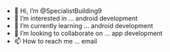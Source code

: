 - 👋 Hi, I’m @SpecialistBuilding9
- 👀 I’m interested in ... android development
- 🌱 I’m currently learning ... android development
- 💞️ I’m looking to collaborate on ... app development
- 📫 How to reach me ... email

<!---
SpecialistBuilding9/SpecialistBuilding9 is a ✨ special ✨ repository because its `README.md` (this file) appears on your GitHub profile.
You can click the Preview link to take a look at your changes.
--->
